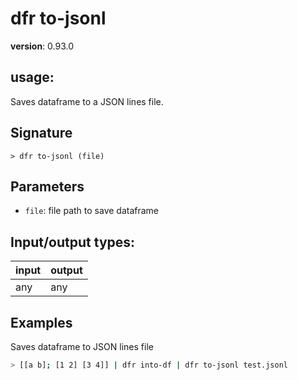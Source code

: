 # dfr to-jsonl

**version**: 0.93.0

## **usage**:

Saves dataframe to a JSON lines file.

## Signature

`> dfr to-jsonl (file)`

## Parameters

- `file`: file path to save dataframe

## Input/output types:

| input | output |
| ----- | ------ |
| any   | any    |

## Examples

Saves dataframe to JSON lines file

```bash
> [[a b]; [1 2] [3 4]] | dfr into-df | dfr to-jsonl test.jsonl
```
